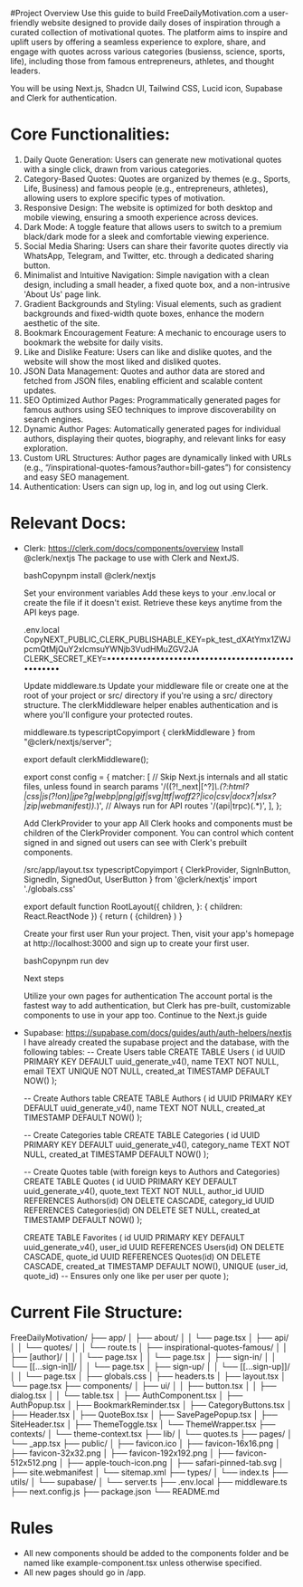 #Project Overview
Use this guide to build FreeDailyMotivation.com a user-friendly website designed to provide daily doses of inspiration through a curated collection of motivational quotes. The platform aims to inspire and uplift users by offering a seamless experience to explore, share, and engage with quotes across various categories (busienss, science, sports, life), including those from famous entrepreneurs, athletes, and thought leaders.

You will be using Next.js, Shadcn UI, Tailwind CSS, Lucid icon, Supabase and Clerk for authentication.

# Core Functionalities:
1. Daily Quote Generation: Users can generate new motivational quotes with a single click, drawn from various categories.
2. Category-Based Quotes: Quotes are organized by themes (e.g., Sports, Life, Business) and famous people (e.g., entrepreneurs, athletes), allowing users to explore specific types of motivation.
3. Responsive Design: The website is optimized for both desktop and mobile viewing, ensuring a smooth experience across devices.
4. Dark Mode: A toggle feature that allows users to switch to a premium black/dark mode for a sleek and comfortable viewing experience.
5. Social Media Sharing: Users can share their favorite quotes directly via WhatsApp, Telegram, and Twitter, etc. through a dedicated sharing button.
6. Minimalist and Intuitive Navigation: Simple navigation with a clean design, including a small header, a fixed quote box, and a non-intrusive 'About Us' page link.
7. Gradient Backgrounds and Styling: Visual elements, such as gradient backgrounds and fixed-width quote boxes, enhance the modern aesthetic of the site.
8. Bookmark Encouragement Feature: A mechanic to encourage users to bookmark the website for daily visits.
9. Like and Dislike Feature: Users can like and dislike quotes, and the website will show the most liked and disliked quotes.
10. JSON Data Management: Quotes and author data are stored and fetched from JSON files, enabling efficient and scalable content updates.
11. SEO Optimized Author Pages: Programmatically generated pages for famous authors using SEO techniques to improve discoverability on search engines.
12. Dynamic Author Pages: Automatically generated pages for individual authors, displaying their quotes, biography, and relevant links for easy exploration.
13. Custom URL Structures: Author pages are dynamically linked with URLs (e.g., “/inspirational-quotes-famous?author=bill-gates”) for consistency and easy SEO management.
14. Authentication: Users can sign up, log in, and log out using Clerk.

# Relevant Docs:
- Clerk: https://clerk.com/docs/components/overview
    Install @clerk/nextjs
    The package to use with Clerk and NextJS.

    bashCopynpm install @clerk/nextjs

    Set your environment variables
    Add these keys to your .env.local or create the file if it doesn't exist. Retrieve these keys anytime from the API keys page.

    .env.local
    CopyNEXT_PUBLIC_CLERK_PUBLISHABLE_KEY=pk_test_dXAtYmx1ZWJpcmQtMjQuY2xlcmsuYWNjb3VudHMuZGV2JA
    CLERK_SECRET_KEY=••••••••••••••••••••••••••••••••••••••••••••••••••

    Update middleware.ts
    Update your middleware file or create one at the root of your project or src/ directory if you're using a src/ directory structure.
    The clerkMiddleware helper enables authentication and is where you'll configure your protected routes.

    middleware.ts
    typescriptCopyimport { clerkMiddleware } from "@clerk/nextjs/server";

    export default clerkMiddleware();

    export const config = {
    matcher: [
        // Skip Next.js internals and all static files, unless found in search params
        '/((?!_next|[^?]*\\.(?:html?|css|js(?!on)|jpe?g|webp|png|gif|svg|ttf|woff2?|ico|csv|docx?|xlsx?|zip|webmanifest)).*)',
        // Always run for API routes
        '/(api|trpc)(.*)',
    ],
    };

    Add ClerkProvider to your app
    All Clerk hooks and components must be children of the ClerkProvider component.
    You can control which content signed in and signed out users can see with Clerk's prebuilt components.

    /src/app/layout.tsx
    typescriptCopyimport {
    ClerkProvider,
    SignInButton,
    SignedIn,
    SignedOut,
    UserButton
    } from '@clerk/nextjs'
    import './globals.css'

    export default function RootLayout({
    children,
    }: {
    children: React.ReactNode
    }) {
    return (
        <ClerkProvider>
        <html lang="en">
            <body>
            <SignedOut>
                <SignInButton />
            </SignedOut>
            <SignedIn>
                <UserButton />
            </SignedIn>
            {children}
            </body>
        </html>
        </ClerkProvider>
    )
    }

    Create your first user
    Run your project. Then, visit your app's homepage at http://localhost:3000 and sign up to create your first user.

    bashCopynpm run dev

    Next steps

    Utilize your own pages for authentication
    The account portal is the fastest way to add authentication, but Clerk has pre-built, customizable components to use in your app too.
    Continue to the Next.js guide

- Supabase: https://supabase.com/docs/guides/auth/auth-helpers/nextjs
    I have already created the supabase project and the database, with the following tables: 
     -- Create Users table
    CREATE TABLE Users (
        id UUID PRIMARY KEY DEFAULT uuid_generate_v4(),
        name TEXT NOT NULL,
        email TEXT UNIQUE NOT NULL,
        created_at TIMESTAMP DEFAULT NOW()
    );

    -- Create Authors table
    CREATE TABLE Authors (
        id UUID PRIMARY KEY DEFAULT uuid_generate_v4(),
        name TEXT NOT NULL,
        created_at TIMESTAMP DEFAULT NOW()
    );

    -- Create Categories table
    CREATE TABLE Categories (
        id UUID PRIMARY KEY DEFAULT uuid_generate_v4(),
        category_name TEXT NOT NULL,
        created_at TIMESTAMP DEFAULT NOW()
    );

    -- Create Quotes table (with foreign keys to Authors and Categories)
    CREATE TABLE Quotes (
        id UUID PRIMARY KEY DEFAULT uuid_generate_v4(),
        quote_text TEXT NOT NULL,
        author_id UUID REFERENCES Authors(id) ON DELETE CASCADE,
        category_id UUID REFERENCES Categories(id) ON DELETE SET NULL,
        created_at TIMESTAMP DEFAULT NOW()
    );

    CREATE TABLE Favorites (
    id UUID PRIMARY KEY DEFAULT uuid_generate_v4(),
    user_id UUID REFERENCES Users(id) ON DELETE CASCADE,
    quote_id UUID REFERENCES Quotes(id) ON DELETE CASCADE,
    created_at TIMESTAMP DEFAULT NOW(),
    UNIQUE (user_id, quote_id)  -- Ensures only one like per user per quote
    );

# Current File Structure:
FreeDailyMotivation/
├── app/
│   ├── about/
│   │   └── page.tsx
│   ├── api/
│   │   └── quotes/
│   │       └── route.ts
│   ├── inspirational-quotes-famous/
│   │   ├── [author]/
│   │   │   └── page.tsx
│   │   └── page.tsx
│   ├── sign-in/
│   │   └── [[...sign-in]]/
│   │       └── page.tsx
│   ├── sign-up/
│   │   └── [[...sign-up]]/
│   │       └── page.tsx
│   ├── globals.css
│   ├── headers.ts
│   ├── layout.tsx
│   └── page.tsx
├── components/
│   ├── ui/
│   │   ├── button.tsx
│   │   ├── dialog.tsx
│   │   └── table.tsx
│   ├── AuthComponent.tsx
│   ├── AuthPopup.tsx
│   ├── BookmarkReminder.tsx
│   ├── CategoryButtons.tsx
│   ├── Header.tsx
│   ├── QuoteBox.tsx
│   ├── SavePagePopup.tsx
│   ├── SiteHeader.tsx
│   ├── ThemeToggle.tsx
│   └── ThemeWrapper.tsx
├── contexts/
│   └── theme-context.tsx
├── lib/
│   └── quotes.ts
├── pages/
│   └── _app.tsx
├── public/
│   ├── favicon.ico
│   ├── favicon-16x16.png
│   ├── favicon-32x32.png
│   ├── favicon-192x192.png
│   ├── favicon-512x512.png
│   ├── apple-touch-icon.png
│   ├── safari-pinned-tab.svg
│   ├── site.webmanifest
│   └── sitemap.xml
├── types/
│   └── index.ts
├── utils/
│   └── supabase/
│       └── server.ts
├── .env.local
├── middleware.ts
├── next.config.js
├── package.json
└── README.md

# Rules
- All new components should be added to the components folder and be named like example-component.tsx unless otherwise specified.
- All new pages should go in /app.

